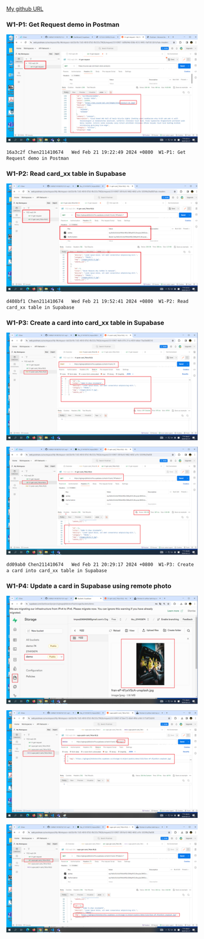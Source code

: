[My github URL](https://github.com/CHEN211410674/1122-wp2-2N_74)

### W1-P1: Get Request demo in Postman

![](w1-p1.png)

```
16a3c2f Chen211410674   Wed Feb 21 19:22:49 2024 +0800  W1-P1: Get Request demo in Postman
```

### W1-P2: Read card_xx table in Supabase

![](w1-p2.png)

```
d408bf1 Chen211410674   Wed Feb 21 19:52:41 2024 +0800  W1-P2: Read card_xx table in Supabase
```

### W1-P3: Create a card into card_xx table in Supabase

![](w1-p3-1.png)

![](w1-p3-2.png)

```
dd09ab0 Chen211410674   Wed Feb 21 20:29:17 2024 +0800  W1-P3: Create a card into card_xx table in Supabase
```

### W1-P4: Update a card in Supabase using remote photo

![](w1-p4-1.png)

![](w1-p4-2.png)

![](w1-p4-3.png)
